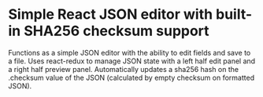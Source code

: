 # Simple React JSON editor with built-in SHA256 checksum support

Functions as a simple JSON editor with the ability to edit fields and save to a file.  Uses react-redux to manage JSON state with a left half edit panel and a right half preview panel.  Automatically updates a sha256 hash on the .checksum value of the JSON (calculated by empty checksum on formatted JSON).
